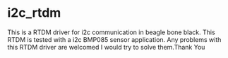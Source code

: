 # i2c_rtdm
This is a RTDM driver for i2c communication in beagle bone black. This RTDM is tested with a i2c BMP085 sensor application. Any problems with this RTDM driver are welcomed I would try to solve them.Thank You  
